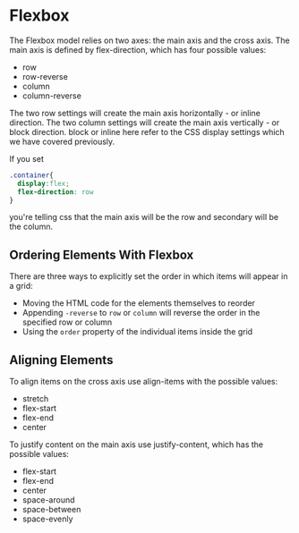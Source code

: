 # Flexbox

The Flexbox model relies on two axes: the main axis and the cross axis. The
main axis is defined by flex-direction, which has four possible values:

- row
- row-reverse
- column
- column-reverse

The two row settings will create the main axis horizontally - or inline
direction. The two column settings will create the main axis vertically - or
block direction. block or inline here refer to the CSS display settings which
we have covered previously.

If you set

```css
.container{
  display:flex;
  flex-direction: row
}
```

you're telling css that the main axis will be the row and secondary will be
the column.

## Ordering Elements With Flexbox

There are three ways to explicitly set the order in which items will appear
in a grid:

- Moving the HTML code for the elements themselves to reorder
- Appending `-reverse` to `row` or `column` will reverse the order in the
specified row or column
- Using the `order` property of the individual items inside the grid

## Aligning Elements

To align items on the cross axis use align-items with the possible values:

- stretch
- flex-start
- flex-end
- center

To justify content on the main axis use justify-content, which has the possible values:

- flex-start
- flex-end
- center
- space-around
- space-between
- space-evenly

